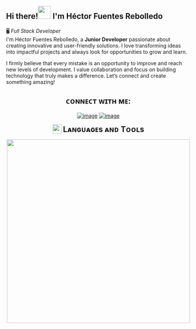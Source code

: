 ## Hi there!<img src="https://media.giphy.com/media/hvRJCLFzcasrR4ia7z/giphy.gif" width="35"> I'm Héctor Fuentes Rebolledo
🖥️ *Full Stack Developer* <br>
I'm Héctor Fuentes Rebolledo, a **Junior Developer** passionate about creating innovative and user-friendly solutions. I love transforming ideas into impactful projects and always look for opportunities to grow and learn.  

I firmly believe that every mistake is an opportunity to improve and reach new levels of development. I value collaboration and focus on building technology that truly makes a difference. Let’s connect and create something amazing!  


<!--Contacto--> 
<h2 align="center">ᴄᴏɴɴᴇᴄᴛ ᴡɪᴛʜ ᴍᴇ:</h2>
<div align="center">

[![image](https://img.shields.io/badge/LinkedIn-0077B5?style=for-the-badge&logo=linkedin&logoColor=white)](https://www.linkedin.com/in/fuentesrebolledo/)
[![image](https://img.shields.io/badge/Gmail-D14836?style=for-the-badge&logo=gmail&logoColor=white)](mailto:dev.hfuentes@gmail.com)
  
</div>

<div align="center">
  <img src="https://media2.giphy.com/media/QssGEmpkyEOhBCb7e1/giphy.gif?cid=ecf05e47a0n3gi1bfqntqmob8g9aid1oyj2wr3ds3mg700bl&rid=giphy.gif" width="25" style="vertical-align:middle;" />
  <h2 style="display: inline; vertical-align: middle;">Lᴀɴɢᴜᴀɢᴇs ᴀɴᴅ Tᴏᴏʟs</h2>
</div>

<p align="center">
<img width="500px"  src="https://skillicons.dev/icons?i=java,js,html,css,nodejs"  />
</p>
<br />
